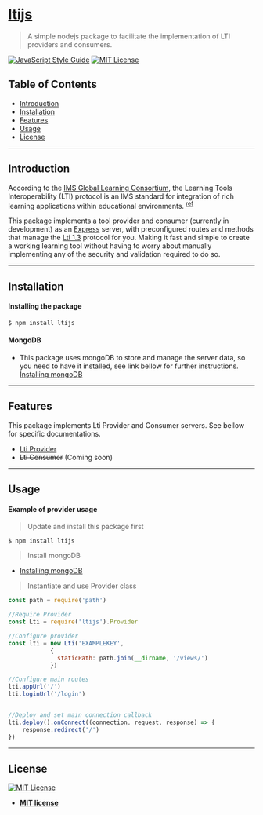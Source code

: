 # [ltijs](https://cvmcosta.github.io/ltijs) 

> A simple nodejs package to facilitate the implementation of LTI providers and consumers.


[![JavaScript Style Guide](https://img.shields.io/badge/code_style-standard-brightgreen.svg)](https://standardjs.com)
[![MIT License](https://img.shields.io/github/license/Cvmcosta/ltijs.svg)](LICENSE)


## Table of Contents

- [Introduction](#introduction)
- [Installation](#installation)
- [Features](#features)
- [Usage](#usage)
- [License](#license)


---
## Introduction
According to the [IMS Global Learning Consortium](https://www.imsglobal.org/), the Learning Tools Interoperability (LTI) protocol is an IMS standard for integration of rich learning applications within educational environments. <sup>[ref](https://www.imsglobal.org/spec/lti/v1p3/)</sup>


This package implements a tool provider and consumer (currently in development) as an [Express](https://expressjs.com/) server, with preconfigured routes and methods that manage the [Lti 1.3](https://www.imsglobal.org/spec/lti/v1p3/) protocol for you. Making it fast and simple to create a working learning tool without having to worry about manually implementing any of the security and validation required to do so. 


---


## Installation

#### Installing the package

```shell
$ npm install ltijs
```
#### MongoDB
- This package uses mongoDB to store and manage the server data, so you need to have it installed, see link bellow for further instructions.
[Installing mongoDB](https://docs.mongodb.com/manual/administration/install-community/)

---

## Features

This package implements Lti Provider and Consumer servers. See bellow for specific documentations.

- [Lti Provider](https://cvmcosta.github.io/ltijs)
- ~~Lti Consumer~~ (Coming soon)

---

## Usage

#### Example of provider usage

> Update and install this package first

```shell
$ npm install ltijs
```

> Install mongoDB

 - [Installing mongoDB](https://docs.mongodb.com/manual/administration/install-community/)


> Instantiate and use Provider class



```javascript
const path = require('path')

//Require Provider 
const Lti = require('ltijs').Provider

//Configure provider
const lti = new Lti('EXAMPLEKEY', 
            {  
              staticPath: path.join(__dirname, '/views/')
            })

//Configure main routes
lti.appUrl('/')
lti.loginUrl('/login')


//Deploy and set main connection callback
lti.deploy().onConnect((connection, request, response) => {
    response.redirect('/')
})
```

---

## License

[![MIT License](https://img.shields.io/github/license/Cvmcosta/ltijs.svg)](LICENSE)

- **[MIT license](http://opensource.org/licenses/mit-license.php)**
